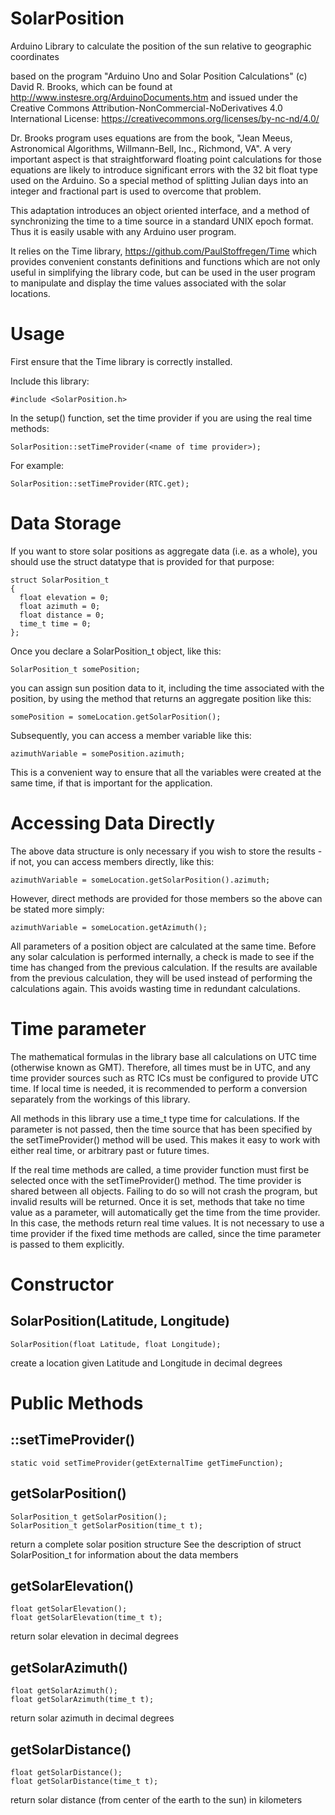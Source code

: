 # SolarPosition
Arduino Library to calculate the position of the sun relative to geographic coordinates

based on the program "Arduino Uno and Solar Position Calculations"
(c) David R. Brooks, which can be found at http://www.instesre.org/ArduinoDocuments.htm
and issued under the Creative Commons Attribution-NonCommercial-NoDerivatives 4.0 International License:
https://creativecommons.org/licenses/by-nc-nd/4.0/

Dr. Brooks program uses equations are from the book,
"Jean Meeus, Astronomical Algorithms, Willmann-Bell, Inc., Richmond, VA".
A very important aspect is that straightforward floating point calculations for those equations
are likely to introduce significant errors with the 32 bit float type used on the Arduino.
So a special method of splitting Julian days into an integer and fractional part is used
to overcome that problem.

This adaptation introduces an object oriented interface, and a method of synchronizing the time
to a time source in a standard UNIX epoch format. Thus it is easily usable with any Arduino user
program.

It relies on the Time library, https://github.com/PaulStoffregen/Time
which provides convenient constants definitions and functions
which are not only useful in simplifying the library code, but can be used in the user program
to manipulate and display the time values associated with the solar locations.

# Usage

First ensure that the Time library is correctly installed.

Include this library:

    #include <SolarPosition.h>

In the setup() function, set the time provider if you are using the real time methods:

    SolarPosition::setTimeProvider(<name of time provider>);

For example:

    SolarPosition::setTimeProvider(RTC.get);

# Data Storage

If you want to store solar positions as aggregate data (i.e. as a whole), you should use
the struct datatype that is provided for that purpose:

```
struct SolarPosition_t
{
  float elevation = 0;
  float azimuth = 0;
  float distance = 0;
  time_t time = 0;
};
```

Once you declare a SolarPosition_t object, like this:

    SolarPosition_t somePosition;
    
you can assign sun position data to it, including the time associated with the position,
by using the method that returns an aggregate position like this:

    somePosition = someLocation.getSolarPosition();

Subsequently, you can access a member variable like this:

    azimuthVariable = somePosition.azimuth;
    
This is a convenient way to ensure that all the variables were created at the same time, if that
is important for the application.

# Accessing Data Directly

The above data structure is only necessary if you wish to store the results - if not, you can access members
directly, like this:

    azimuthVariable = someLocation.getSolarPosition().azimuth;

However, direct methods are provided for those members so the above can be stated more simply:

    azimuthVariable = someLocation.getAzimuth();

All parameters of a position object are calculated at the same time. 
Before any solar calculation is performed internally, a check is made to see if the time has changed from the
previous calculation. If the results are available from the previous calculation, they will be used instead
of performing the calculations again. This avoids wasting time in redundant calculations.

# Time parameter

The mathematical formulas in the library base all calculations on UTC time (otherwise known as GMT).
Therefore, all times must be in UTC, and any time provider sources such as RTC ICs must be configured
to provide UTC time. If local time is needed, it is recommended to perform a conversion separately from
the workings of this library.

All methods in this library use a time_t type time for calculations. If the parameter is not passed, then
the time source that has been specified by the setTimeProvider() method will be used. This makes it
easy to work with either real time, or arbitrary past or future times.

If the real time methods are called, a time provider function must first be selected once with the
setTimeProvider() method. The time provider is shared between all objects. Failing to do so will not
crash the program, but invalid results will be returned. Once it is set, methods that take no
time value as a parameter, will automatically get the time from the time provider. In this case,
the methods return real time values. It is not necessary to use a time provider if the fixed
time methods are called, since the time parameter is passed to them explicitly.

# Constructor

<H2>SolarPosition(Latitude, Longitude)</H2>

    SolarPosition(float Latitude, float Longitude);
create a location given Latitude and Longitude in decimal degrees

# Public Methods

<H2>::setTimeProvider(<time provider function pointer>)</H2>

    static void setTimeProvider(getExternalTime getTimeFunction);

<H2>getSolarPosition()</H2>

    SolarPosition_t getSolarPosition();
    SolarPosition_t getSolarPosition(time_t t);
return a complete solar position structure
See the description of struct SolarPosition_t for information about the data members

<H2>getSolarElevation()</H2>

    float getSolarElevation();
    float getSolarElevation(time_t t);
return solar elevation in decimal degrees

<H2>getSolarAzimuth()</H2>

    float getSolarAzimuth();
    float getSolarAzimuth(time_t t);
return solar azimuth in decimal degrees

<H2>getSolarDistance()</H2>

    float getSolarDistance();
    float getSolarDistance(time_t t);
return solar distance (from center of the earth to the sun) in kilometers
